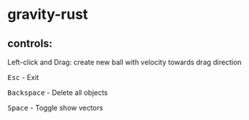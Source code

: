 # gravity-rust

## controls:
Left-click and Drag: create new ball with velocity towards drag direction

<kbd>Esc</kbd> - Exit

<kbd>Backspace</kbd> - Delete all objects

<kbd>Space</kbd> - Toggle show vectors
